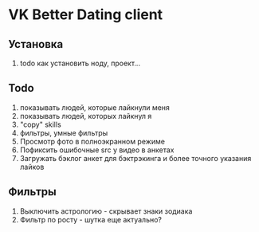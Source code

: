 # VK Better Dating client

## Установка
1. todo как установить ноду, проект...

## Todo
1. показывать людей, которые лайкнули меня
2. показывать людей, которых лайкнул я
3. "copy" skills
4. фильтры, умные фильтры
5. Просмотр фото в полноэкранном режиме
6. Пофиксить ошибочные src у видео в анкетах
7. Загружать бэклог анкет для бэктрэкинга и более точного указания лайков

## Фильтры
1. Выключить астрологию - скрывает знаки зодиака
2. Фильтр по росту - шутка еще актуально?